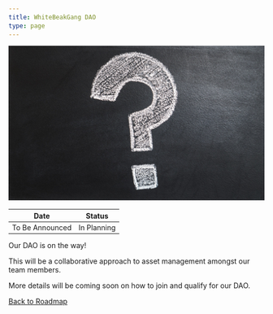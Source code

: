 ```yaml
---
title: WhiteBeakGang DAO
type: page
---
```


![WBG Mystery](/images/roadmap/wbg-mystery.jpeg "WBG Mystery")

| Date               | Status       |
| ------------------ | ------------ |
| To Be Announced    | In Planning  |

Our DAO is on the way!

This will be a collaborative approach to asset management amongst our team members.

More details will be coming soon on how to join and qualify for our DAO.

[Back to Roadmap](/roadmap)

